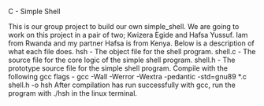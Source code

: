 C - Simple Shell

This is our group project to build our own simple_shell.
We are going to work on this project in a pair of two; Kwizera Egide and Hafsa Yussuf.
Iam from Rwanda and my partner Hafsa is from Kenya.
Below is a description of what each file does.
hsh - The object file for the shell program.
shell.c - The source file for the core logic of the simple shell program.
shell.h - The prototype source file for the simple shell program.
Compile with the following gcc flags - gcc -Wall -Werror -Wextra -pedantic -std=gnu89 *.c shell.h -o hsh
After compilation has run successfully with gcc, run the program with ./hsh in the linux terminal.


